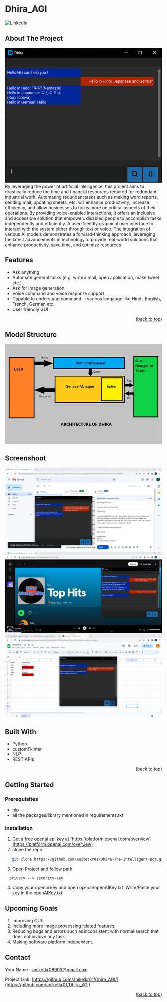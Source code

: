 # Dhira_AGI
<a name="readme-top"></a>


[![LinkedIn][linkedin-shield]][linkedin-url]

<!-- ABOUT THE PROJECT -->
## About The Project

[![Product Name Screen Shot][product-screenshot]]()
By leveraging the power of artificial intelligence, this project aims to drastically reduce the time and financial resources required for redundant industrial work. Automating redundant tasks such as making word reports, sending mail, updating sheets, etc. will enhance productivity, increase efficiency, and allow businesses to focus more on critical aspects of their operations.
By providing voice-enabled interactions, it offers an inclusive and accessible solution that empowers disabled people to accomplish tasks independently and efficiently.
A user-friendly graphical user interface to interact with the system either through text or voice.
The integration of various AI models demonstrates a forward-thinking approach, leveraging the latest advancements in technology to provide real-world solutions that enhance productivity, save time, and optimize resources

## Features
* Ask anything
* Automate general tasks (e.g. write a mail, open application, make tweet etc.)
* Ask for image generation
* Voice command and voice response support
* Capable to understand command in various langauge like Hindi, English, French, German etc.
* User friendly GUI

<p align="right">(<a href="#readme-top">back to top</a>)</p>



## Model Structure
![model_design image](./resources/images/architecture.jpg "model design")

## Screenshoot
![email_service](./resources/images/email_trial.png "email service")
![music_service](./resources/images/musical_trial.png "spotify music")
![sheet_service](./resources/images/sheet_trial.png "google sheet")

## Built With

* Python
* customTkinter
* NLP
* REST APIs

<p align="right">(<a href="#readme-top">back to top</a>)</p>

## Getting Started

### Prerequisites
  * pip
  * all the packages/library mentioned in requirements.txt

### Installation

1. Get a free openai api key at [https://platform.openai.com/overview](https://platform.openai.com/overview)
2. clone the repo
  ```sh
     git clone https://github.com/aniketkr01/Dhira-The-Intelligent-Bot.git
  ```
3. Open Project and follow path
  ```
    privacy --> security-key
  ```
4. Copy your openai key and open openai/openAIKey.txt .Write/Paste your key in the openAIKey.txt

## Upcoming Goals
1. Improving GUI.
2. Including more image processing related features.
3. Reducing bugs and errors such as inconsistent with normal search that does not invlove any task.
4. Making software platform independent.

<!-- CONTACT -->
## Contact

Your Name -  aniketkr08903@gmail.com

Project Link: [https://github.com/aniketkr01/Dhira_AGI/](https://github.com/aniketkr01/Dhira_AGI)

<p align="right">(<a href="#readme-top">back to top</a>)</p>

<!-- MARKDOWN LINKS & IMAGES -->
[linkedin-shield]: https://img.shields.io/badge/-LinkedIn-black.svg?style=for-the-badge&logo=linkedin&colorB=555
[linkedin-url]: https://www.linkedin.com/in/aniket-kumar-469465231/
[product-screenshot]: resources/images/homepage.png
[python]: https://img.freepik.com/free-icon/snakes_318-368381.jpg
[python-url]: https://pypi.org/
